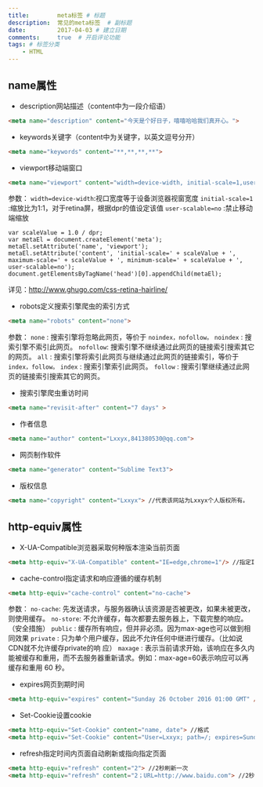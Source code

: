 ```yaml
---
title:        meta标签 # 标题
description:  常见的meta标签  # 副标题
date:         2017-04-03 # 建立日期
comments:     true  # 开启评论功能
tags: # 标签分类
    - HTML
---
```



## name属性
* description网站描述（content中为一段介绍语）
```html
<meta name="description" content="今天是个好日子，嘻嘻哈哈我们真开心。">
```

* keywords关键字（content中为关键字，以英文逗号分开）
```html
<meta name="keywords" content="**,**,**,**">
```

* viewport移动端窗口
```html
<meta name="viewport" content="width=device-width, initial-scale=1,user-scalable=no">
```

参数：
`width=device-width`:视口宽度等于设备浏览器视窗宽度
`initial-scale=1`   :缩放比为1:1，对于retina屏，根据dpr的值设定该值
`user-scalable=no`  :禁止移动端缩放

```
var scaleValue = 1.0 / dpr;
var metaEl = document.createElement('meta');
metaEl.setAttribute('name', 'viewport');
metaEl.setAttribute('content', 'initial-scale=' + scaleValue + ', maximum-scale=' + scaleValue + ', minimum-scale=' + scaleValue + ', user-scalable=no');
document.getElementsByTagName('head')[0].appendChild(metaEl);
```

详见：http://www.ghugo.com/css-retina-hairline/

* robots定义搜索引擎爬虫的索引方式
```html
<meta name="robots" content="none">
```
  参数：
  `none`    : 搜索引擎将忽略此网页，等价于 `noindex，nofollow。`
  `noindex` : 搜索引擎不索引此网页。
  `nofollow`: 搜索引擎不继续通过此网页的链接索引搜索其它的网页。
  `all`     : 搜索引擎将索引此网页与继续通过此网页的链接索引，等价于 `index，follow。`
  `index`   : 搜索引擎索引此网页。
  `follow`  : 搜索引擎继续通过此网页的链接索引搜索其它的网页。

* 搜索引擎爬虫重访时间
```html
<meta name="revisit-after" content="7 days" >
```

* 作者信息
```html
<meta name="author" content="Lxxyx,841380530@qq.com">
```

* 网页制作软件
```html
<meta name="generator" content="Sublime Text3">
```

* 版权信息
```html
<meta name="copyright" content="Lxxyx"> //代表该网站为Lxxyx个人版权所有。
```


## http-equiv属性
* X-UA-Compatible浏览器采取何种版本渲染当前页面
```html
<meta http-equiv="X-UA-Compatible" content="IE=edge,chrome=1"/> //指定IE和Chrome使用最新版本渲染当前页面
```

* cache-control指定请求和响应遵循的缓存机制
```html
<meta http-equiv="cache-control" content="no-cache">
```
  参数：
  `no-cache`: 先发送请求，与服务器确认该资源是否被更改，如果未被更改，则使用缓存。
  `no-store`: 不允许缓存，每次都要去服务器上，下载完整的响应。（安全措施）
  `public`  : 缓存所有响应，但并非必须。因为max-age也可以做到相同效果
  `private` : 只为单个用户缓存，因此不允许任何中继进行缓存。（比如说CDN就不允许缓存private的响 应）
  `maxage`  : 表示当前请求开始，该响应在多久内能被缓存和重用，而不去服务器重新请求。例如：max-age=60表示响应可以再缓存和重用 60 秒。

* expires网页到期时间
```html
<meta http-equiv="expires" content="Sunday 26 October 2016 01:00 GMT" />
```

* Set-Cookie设置cookie
```html
<meta http-equiv="Set-Cookie" content="name, date"> //格式
<meta http-equiv="Set-Cookie" content="User=Lxxyx; path=/; expires=Sunday, 10-Jan-16 10:00:00 GMT"> //具体范例
```

* refresh指定时间内页面自动刷新或指向指定页面
```html
<meta http-equiv="refresh" content="2"> //2秒刷新一次
<meta http-equiv="refresh" content="2；URL=http://www.baidu.com"> //2秒后跳转到百度页面
```
